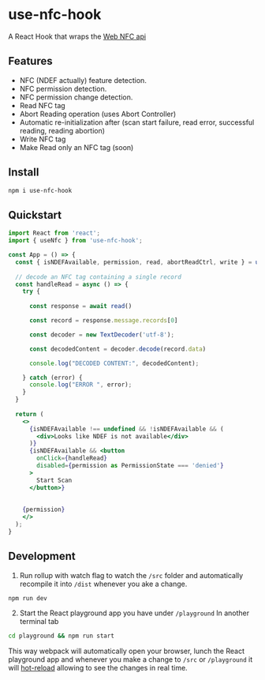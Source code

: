 # use-nfc-hook

A React Hook that wraps the [Web NFC api](https://w3c.github.io/web-nfc/#handover-records)

## Features

- NFC (NDEF actually) feature detection.
- NFC permission detection.
- NFC permission change detection.
- Read NFC tag
- Abort Reading operation (uses Abort Controller)
- Automatic re-initialization after (scan start failure, read error, successful reading, reading abortion)
- Write NFC tag
- Make Read only an NFC tag (soon)

## Install

```bash
npm i use-nfc-hook
```

## Quickstart

```jsx
import React from 'react';
import { useNfc } from 'use-nfc-hook';

const App = () => {
  const { isNDEFAvailable, permission, read, abortReadCtrl, write } = useNfc()
  
  // decode an NFC tag containing a single record
  const handleRead = async () => {
    try {
      
      const response = await read()

      const record = response.message.records[0]

      const decoder = new TextDecoder('utf-8');

      const decodedContent = decoder.decode(record.data)

      console.log("DECODED CONTENT:", decodedContent);

    } catch (error) {
      console.log("ERROR ", error);
    }
  }
  
  return (
    <>
      {isNDEFAvailable !== undefined && !isNDEFAvailable && (
        <div>Looks like NDEF is not available</div>
      )}
      {isNDEFAvailable && <button
        onClick={handleRead}
        disabled={permission as PermissionState === 'denied'}
      >
        Start Scan
      </button>}
    
    
    {permission}
    </>
  );
}
```

## Development

1. Run rollup with watch flag to watch the `/src` folder and automatically recompile it into `/dist` whenever you ake a change.

```bash
npm run dev
```

2. Start the React playground app you have under `/playground` In another terminal tab

```bash
cd playground && npm run start
```

This way webpack will automatically open your browser, lunch the React playground app and whenever you make a change to `/src` or `/playground` it will [hot-reload](https://webpack.js.org/concepts/hot-module-replacement/) allowing to see the changes in real time.